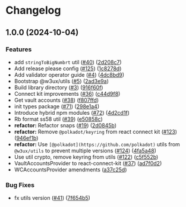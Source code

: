 # Changelog

## 1.0.0 (2024-10-04)


### Features

* add `stringToBigNumbrt` util ([#40](https://github.com/w3ux/w3ux-library/issues/40)) ([2d208c7](https://github.com/w3ux/w3ux-library/commit/2d208c7b6f13852e18a83c1a3f296c5be3c20152))
* Add release please config ([#125](https://github.com/w3ux/w3ux-library/issues/125)) ([1c8278d](https://github.com/w3ux/w3ux-library/commit/1c8278dd01d7c37f60e8f5eef6aad7137ba5b210))
* Add validator operator guide ([#4](https://github.com/w3ux/w3ux-library/issues/4)) ([4dc8bd9](https://github.com/w3ux/w3ux-library/commit/4dc8bd97f3bd3b6d81adba50ab626206c54cfef1))
* Bootstrap @w3ux/utils ([#5](https://github.com/w3ux/w3ux-library/issues/5)) ([2ad3e9a](https://github.com/w3ux/w3ux-library/commit/2ad3e9a683a3a5a6dd0302684f30077441a1a178))
* Build library directory ([#3](https://github.com/w3ux/w3ux-library/issues/3)) ([916f60f](https://github.com/w3ux/w3ux-library/commit/916f60f883076e0dfe4ec183c96acaf58cb601a8))
* Connect kit improvements ([#36](https://github.com/w3ux/w3ux-library/issues/36)) ([c44d9f8](https://github.com/w3ux/w3ux-library/commit/c44d9f8179a23ef15c259870b70f820b813fe43d))
* Get vault accounts ([#38](https://github.com/w3ux/w3ux-library/issues/38)) ([f807ffd](https://github.com/w3ux/w3ux-library/commit/f807ffd938e3dd8702586724f92aeb1bbe707732))
* init types package ([#71](https://github.com/w3ux/w3ux-library/issues/71)) ([298e1a4](https://github.com/w3ux/w3ux-library/commit/298e1a4e71faa04f8d53113ee57ece12f673512b))
* Introduce hybrid npm modules ([#72](https://github.com/w3ux/w3ux-library/issues/72)) ([4d2cd1f](https://github.com/w3ux/w3ux-library/commit/4d2cd1f12dfac8cb730b4129bcfcf9875a2afbc4))
* Rb format ss58 util ([#39](https://github.com/w3ux/w3ux-library/issues/39)) ([e50858c](https://github.com/w3ux/w3ux-library/commit/e50858c66c220b2de569a7887b6324a840ce16a0))
* **refactor:** Refactor snaps ([#19](https://github.com/w3ux/w3ux-library/issues/19)) ([2d0845b](https://github.com/w3ux/w3ux-library/commit/2d0845b5e1ff9ec8c8b036f63b8ca7b134bf2c87))
* **refactor:** Remove `@polkadot/keyring` from react connect kit ([#123](https://github.com/w3ux/w3ux-library/issues/123)) ([946ef1b](https://github.com/w3ux/w3ux-library/commit/946ef1b83efec81ad5bcff584c3ac8c4178efa7e))
* **refactor:** Use `[@polkadot](https://github.com/polkadot)` utils from `@w3ux/utils` to prevent multiple versions ([#124](https://github.com/w3ux/w3ux-library/issues/124)) ([4fa5a48](https://github.com/w3ux/w3ux-library/commit/4fa5a489f7df171d1041e9aaa38989ab822b0a14))
* Use util crypto, remove keyring from utils ([#122](https://github.com/w3ux/w3ux-library/issues/122)) ([c5f552b](https://github.com/w3ux/w3ux-library/commit/c5f552b302fd33c11afc86d153dcfe64f3e4444e))
* VaultAccountsProvider to react-connect-kit ([#37](https://github.com/w3ux/w3ux-library/issues/37)) ([ad7f0d2](https://github.com/w3ux/w3ux-library/commit/ad7f0d29a8ace0f0efa6cd2e523fb4180cf50fb2))
* WCAccountsProvider amendments ([a37c25d](https://github.com/w3ux/w3ux-library/commit/a37c25d10f1d8c60f374266255f7948a7ea584f7))


### Bug Fixes

* fx utils version ([#41](https://github.com/w3ux/w3ux-library/issues/41)) ([7f654b5](https://github.com/w3ux/w3ux-library/commit/7f654b567970674cf9350c1867d250fcdfc0563c))

